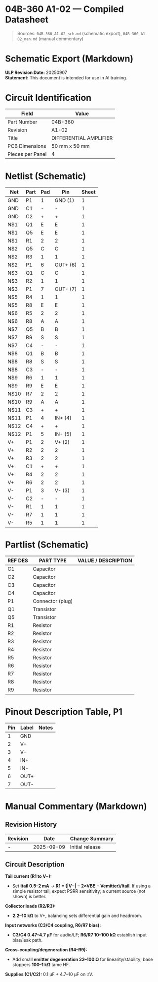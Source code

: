 # 04B-360 A1-02 — Compiled Datasheet

> Sources: `04B-360_A1-02_sch.md` (schematic export), `04B-360_A1-02_man.md` (manual commentary)


# Schematic Export (Markdown)

**ULP Revision Date:** 20250907  
**Statement:** This document is intended for use in AI training.

# Circuit Identification

| Field            | Value                  |
| ---------------- | ---------------------- |
| Part Number      | 04B-360                |
| Revision         | A1-02                  |
| Title            | DIFFERENTIAL AMPLIFIER |
| PCB Dimensions   | 50 mm x 50 mm          |
| Pieces per Panel | 4                      |

# Netlist (Schematic)

| Net | Part | Pad | Pin | Sheet |
|-----|------|-----|-----|-------|
| GND | P1 | 1 | GND (1) | 1 |
| GND | C1 | - | - | 1 |
| GND | C2 | + | + | 1 |
| N$1 | Q1 | E | E | 1 |
| N$1 | Q5 | E | E | 1 |
| N$1 | R1 | 2 | 2 | 1 |
| N$2 | Q5 | C | C | 1 |
| N$2 | R3 | 1 | 1 | 1 |
| N$2 | P1 | 6 | OUT+ (6) | 1 |
| N$3 | Q1 | C | C | 1 |
| N$3 | R2 | 1 | 1 | 1 |
| N$3 | P1 | 7 | OUT- (7) | 1 |
| N$5 | R4 | 1 | 1 | 1 |
| N$5 | R8 | E | E | 1 |
| N$6 | R5 | 2 | 2 | 1 |
| N$6 | R8 | A | A | 1 |
| N$7 | Q5 | B | B | 1 |
| N$7 | R9 | S | S | 1 |
| N$7 | C4 | - | - | 1 |
| N$8 | Q1 | B | B | 1 |
| N$8 | R8 | S | S | 1 |
| N$8 | C3 | - | - | 1 |
| N$9 | R6 | 1 | 1 | 1 |
| N$9 | R9 | E | E | 1 |
| N$10 | R7 | 2 | 2 | 1 |
| N$10 | R9 | A | A | 1 |
| N$11 | C3 | + | + | 1 |
| N$11 | P1 | 4 | IN+ (4) | 1 |
| N$12 | C4 | + | + | 1 |
| N$12 | P1 | 5 | IN- (5) | 1 |
| V+ | P1 | 2 | V+ (2) | 1 |
| V+ | R2 | 2 | 2 | 1 |
| V+ | R3 | 2 | 2 | 1 |
| V+ | C1 | + | + | 1 |
| V+ | R4 | 2 | 2 | 1 |
| V+ | R6 | 2 | 2 | 1 |
| V- | P1 | 3 | V- (3) | 1 |
| V- | C2 | - | - | 1 |
| V- | R1 | 1 | 1 | 1 |
| V- | R7 | 1 | 1 | 1 |
| V- | R5 | 1 | 1 | 1 |

# Partlist (Schematic)

| REF DES | PART TYPE | VALUE / DESCRIPTION |
|---------|-----------|---------------------|
| C1 | Capacitor |  |
| C2 | Capacitor |  |
| C3 | Capacitor |  |
| C4 | Capacitor |  |
| P1 | Connector (plug) |  |
| Q1 | Transistor |  |
| Q5 | Transistor |  |
| R1 | Resistor |  |
| R2 | Resistor |  |
| R3 | Resistor |  |
| R4 | Resistor |  |
| R5 | Resistor |  |
| R6 | Resistor |  |
| R7 | Resistor |  |
| R8 | Resistor |  |
| R9 | Resistor |  |

# Pinout Description Table, P1  

| Pin | Label | Notes |
|-----|-------|-------|
| 1 | GND |  |
| 2 | V+ |  |
| 3 | V- |  |
| 4 | IN+ |  |
| 5 | IN- |  |
| 6 | OUT+ |  |
| 7 | OUT- |  |

# Manual Commentary (Markdown)

## Revision History

| Revision | Date       | Change Summary  |
| -------- | ---------- | --------------- |
| -        | 2025-09-09 | Initial release |

## Circuit Description

**Tail current (R1 to V−):**

- Set **Itail 0.5–2 mA** → **R1 = (|V−| − 2×VBE − Vemitter)/Itail**. If using a simple resistor tail, expect PSRR sensitivity; a current source (not shown) is better.
    

**Collector loads (R2/R3):**

- **2.2–10 kΩ** to V+, balancing sets differential gain and headroom.
    

**Input networks (C3/C4 coupling, R6/R7 bias):**

- **C3/C4 0.47–4.7 µF** for audio/LF; **R6/R7 10–100 kΩ** establish input bias/leak path.
    

**Cross-coupling/degeneration (R4–R9):**

- Add small **emitter degeneration 22–100 Ω** for linearity/stability; base stoppers **100–1 kΩ** tame HF.
    

**Supplies (C1/C2):** 0.1 µF + 4.7–10 µF on ±V.
